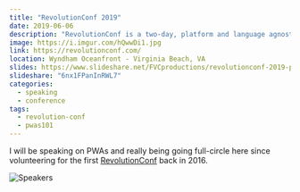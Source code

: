 ```yaml
---
title: "RevolutionConf 2019"
date: 2019-06-06
description: "RevolutionConf is a two-day, platform and language agnostic software development conference."
image: https://i.imgur.com/hQwwDi1.jpg
link: https://revolutionconf.com/
location: Wyndham Oceanfront - Virginia Beach, VA
slides: https://www.slideshare.net/FVCproductions/revolutionconf-2019-progressive-web-apps-101
slideshare: "6nx1FPanInRWL7"
categories:
  - speaking
  - conference
tags:
  - revolution-conf
  - pwas101
---
```


I will be speaking on PWAs and really being going full-circle here since volunteering for the first [RevolutionConf](/2016/05/13/revolutionconf/) back in 2016.

![Speakers](https://i.imgur.com/wLuuXuP.png)
